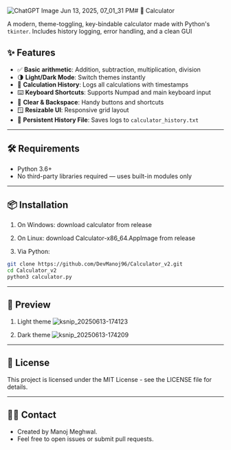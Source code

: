 ![ChatGPT Image Jun 13, 2025, 07_01_31 PM](https://github.com/user-attachments/assets/7d5eadec-a577-4e14-802a-76999b7a4525)# 🧮 Calculator

A modern, theme-toggling, key-bindable calculator made with Python's `tkinter`. Includes history logging, error handling, and a clean GUI 

## ✨ Features

- ✅ **Basic arithmetic**: Addition, subtraction, multiplication, division
- 🌗 **Light/Dark Mode**: Switch themes instantly
- 🧠 **Calculation History**: Logs all calculations with timestamps
- ⌨️ **Keyboard Shortcuts**: Supports Numpad and main keyboard input
- 🧹 **Clear & Backspace**: Handy buttons and shortcuts
- 🪟 **Resizable UI**: Responsive grid layout
- 📄 **Persistent History File**: Saves logs to `calculator_history.txt`

---

## 🛠 Requirements

- Python 3.6+
- No third-party libraries required — uses built-in modules only

---

## 📦 Installation
1. On Windows:
download calculator from release

2. On Linux:
download Calculator-x86_64.AppImage from release

3. Via Python:
```bash
git clone https://github.com/DevManoj96/Calculator_v2.git
cd Calculator_v2
python3 calculator.py
```

---

## 📸 Preview
1. Light theme
   ![ksnip_20250613-174123](https://github.com/user-attachments/assets/95029548-caff-4a18-8ba8-dcd1f917a644)

2. Dark theme
   ![ksnip_20250613-174209](https://github.com/user-attachments/assets/2a69f40d-66b7-42ab-82a6-844f82e59084)


---

## 📝 License

This project is licensed under the MIT License - see the LICENSE file for details.

---


## 👨‍💻 Contact

- Created by Manoj Meghwal.
- Feel free to open issues or submit pull requests.

